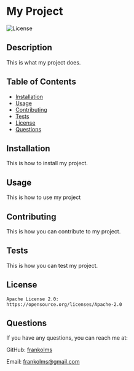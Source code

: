 # My Project
  ![License](https://img.shields.io/badge/License-Apache_2.0-blue.svg)

  ## Description

  This is what my project does.

  ## Table of Contents
  - [Installation](#installation)
  - [Usage](#usage)
  - [Contributing](#contributing)
  - [Tests](#tests)
  - [License](#license)
  - [Questions](#questions)

  ## Installation

  This is how to install my project.

  ## Usage

  This is how to use my project

  ## Contributing

  This is how you can contribute to my project.

  ## Tests

  This is how you can test my project.

  ## License
    Apache License 2.0:
    https://opensource.org/licenses/Apache-2.0

  

  ## Questions

  If you have any questions, you can reach me at:

  GitHub: [frankolms](https://github.com/frankolms)

  Email: frankolms@gmail.com
